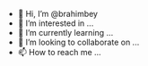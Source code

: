 - 👋 Hi, I’m @brahimbey
- 👀 I’m interested in ...
- 🌱 I’m currently learning ...
- 💞️ I’m looking to collaborate on ...
- 📫 How to reach me ...

<!---
brahimbey/brahimbey is a ✨ special ✨ repository because its `README.md` (this file) appears on your GitHub profile.
You can click the Preview link to take a look at your changes.
--->
